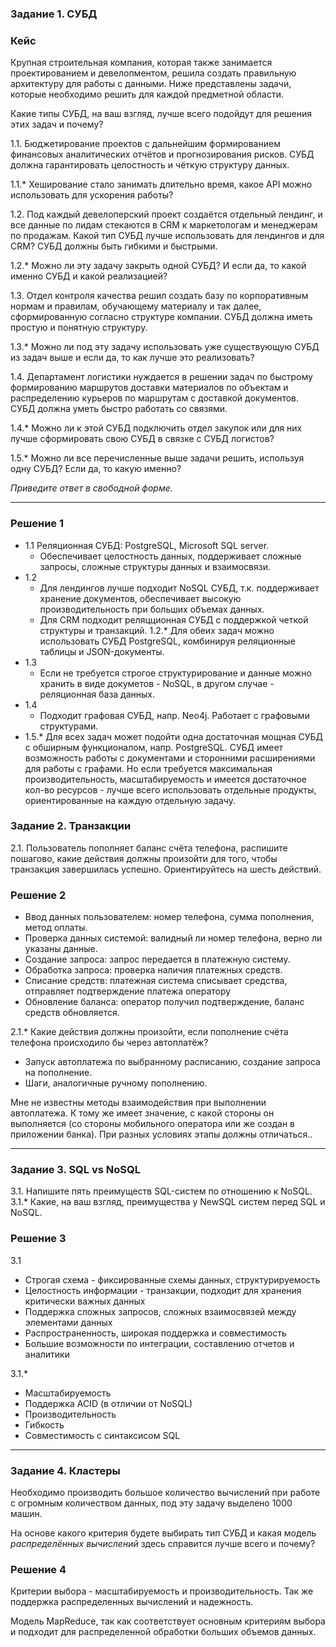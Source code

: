 ### Задание 1. СУБД

### Кейс
Крупная строительная компания, которая также занимается проектированием и девелопментом, решила создать 
правильную архитектуру для работы с данными. Ниже представлены задачи, которые необходимо решить для
каждой предметной области. 

Какие типы СУБД, на ваш взгляд, лучше всего подойдут для решения этих задач и почему? 
 
1.1. Бюджетирование проектов с дальнейшим формированием финансовых аналитических отчётов и прогнозирования рисков.
СУБД должна гарантировать целостность и чёткую структуру данных.

1.1.* Хеширование стало занимать длительно время, какое API можно использовать для ускорения работы? 

1.2. Под каждый девелоперский проект создаётся отдельный лендинг, и все данные по лидам стекаются в CRM к 
маркетологам и менеджерам по продажам. Какой тип СУБД лучше использовать для лендингов и для CRM? 
СУБД должны быть гибкими и быстрыми.

1.2.* Можно ли эту задачу закрыть одной СУБД? И если да, то какой именно СУБД и какой реализацией?

1.3. Отдел контроля качества решил создать базу по корпоративным нормам и правилам, обучающему материалу 
и так далее, сформированную согласно структуре компании. СУБД должна иметь простую и понятную структуру.

1.3.* Можно ли под эту задачу использовать уже существующую СУБД из задач выше и если да, то как лучше это 
реализовать?

1.4. Департамент логистики нуждается в решении задач по быстрому формированию маршрутов доставки материалов 
по объектам и распределению курьеров по маршрутам с доставкой документов. СУБД должна уметь быстро работать
со связями.

1.4.* Можно ли к этой СУБД подключить отдел закупок или для них лучше сформировать свою СУБД в связке с СУБД 
логистов?

1.5.* Можно ли все перечисленные выше задачи решить, используя одну СУБД? Если да, то какую именно?

*Приведите ответ в свободной форме.*

---

### Решение 1

- 1.1 Реляционная СУБД: PostgreSQL, Microsoft SQL server.
    - Обеспечивает целостность данных, поддерживает сложные запросы, сложные структуры данных и взаимосвязи.
- 1.2 
    - Для лендингов лучше подходит NoSQL СУБД, т.к. поддерживает хранение документов, обеспечивает высокую производительность при больших объемах данных.
    - Для CRM подходит реляцционная СУБД с поддержкой четкой структуры и транзакций.
    1.2.* Для обеих задач можно использовать СУБД PostgreSQL, комбинируя реляционные таблицы и JSON-документы.
- 1.3
    - Если не требуется строгое структурирование и данные можно хранить в виде докуметов - NoSQL, в другом случае - реляционная база данных.
- 1.4
    - Подходит графовая СУБД, напр. Neo4j. Работает с графовыми структурами.
- 1.5.* Для всех задач может подойти одна достаточная мощная СУБД с обширным функционалом, напр. PostgreSQL. СУБД имеет возможность работы с документами и сторонними расширениями для работы с графами. Но если требуется максимальная производительность, масштабируемость и имеется достаточное кол-во ресурсов - лучше всего использовать отдельные продукты, ориентированные на каждую отдельную задачу.

### Задание 2. Транзакции

2.1. Пользователь пополняет баланс счёта телефона, распишите пошагово, какие действия должны произойти для того, чтобы 
транзакция завершилась успешно. Ориентируйтесь на шесть действий.

### Решение 2

- Ввод данных пользователем: номер телефона, сумма пополнения, метод оплаты.
- Проверка данных системой: валидный ли номер телефона, верно ли указаны данные.
- Создание запроса: запрос передается в платежную систему.
- Обработка запроса: проверка наличия платежных средств.
- Списание средств: платежная система списывает средства, отправляет подтверждение платежа оператору
- Обновление баланса: оператор получил подтверждение, баланс средств обновляется.

2.1.* Какие действия должны произойти, если пополнение счёта телефона происходило бы через автоплатёж?

- Запуск автоплатежа по выбранному расписанию, создание запроса на пополнение.
- Шаги, аналогичные ручному пополнению.

Мне не известны методы взаимодействия при выполнении автоплатежа. К тому же имеет значение, с какой стороны он выполняется (со стороны мобильного оператора или же создан в приложении банка). При разных условиях этапы должны отличаться..

---

### Задание 3. SQL vs NoSQL

3.1. Напишите пять преимуществ SQL-систем по отношению к NoSQL. 
3.1.* Какие, на ваш взгляд, преимущества у NewSQL систем перед SQL и NoSQL.

### Решение 3

3.1

- Строгая схема - фиксированные схемы данных, структурируемость
- Целостность информации - транзакции, подходит для хранения критически важных данных
- Поддержка сложных запросов, сложных взаимосвязей между элементами данных
- Распространенность, широкая поддержка и совместимость
- Большие возможности по интеграции, составлению отчетов и аналитики

3.1.*

- Масштабируемость
- Поддержка ACID (в отличии от NoSQL)
- Производительность
- Гибкость
- Совместимость с синтаксисом SQL
---

### Задание 4. Кластеры

Необходимо производить большое количество вычислений при работе с огромным количеством данных, под эту задачу 
выделено 1000 машин. 

На основе какого критерия будете выбирать тип СУБД и какая модель *распределённых вычислений* 
здесь справится лучше всего и почему?

### Решение 4

Критерии выбора - масштабируемость и производительность. Так же поддержка распределенных вычислений и надежность.

Модель MapReduce, так как соответствует основным критериям выбора и подходит для распределенной обработки больших объемов данных.
